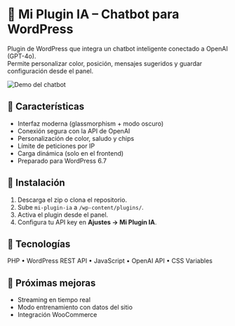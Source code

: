 # 💬 Mi Plugin IA – Chatbot para WordPress
Plugin de WordPress que integra un chatbot inteligente conectado a OpenAI (GPT-4o).  
Permite personalizar color, posición, mensajes sugeridos y guardar configuración desde el panel.

![Demo del chatbot](demo.gif)

## 🚀 Características
- Interfaz moderna (glassmorphism + modo oscuro)
- Conexión segura con la API de OpenAI
- Personalización de color, saludo y chips
- Límite de peticiones por IP
- Carga dinámica (solo en el frontend)
- Preparado para WordPress 6.7

## 🧰 Instalación
1. Descarga el zip o clona el repositorio.
2. Sube `mi-plugin-ia` a `/wp-content/plugins/`.
3. Activa el plugin desde el panel.
4. Configura tu API key en **Ajustes → Mi Plugin IA**.

## 🧠 Tecnologías
PHP • WordPress REST API • JavaScript • OpenAI API • CSS Variables

## 🧩 Próximas mejoras
- Streaming en tiempo real
- Modo entrenamiento con datos del sitio
- Integración WooCommerce
